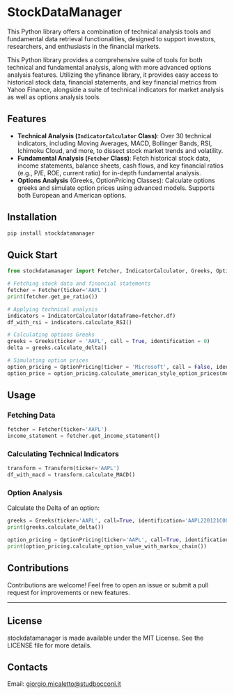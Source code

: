# StockDataManager
This Python library offers a combination of technical analysis tools and fundamental data retrieval functionalities, designed to support investors, researchers, and enthusiasts in the financial markets. 

This Python library provides a comprehensive suite of tools for both technical and fundamental analysis, along with more advanced options analysis features. Utilizing the yfinance library, it provides easy access to historical stock data, financial statements, and key financial metrics from Yahoo Finance, alongside a suite of technical indicators for market analysis as well as options analysis tools.

## Features
- **Technical Analysis (`IndicatorCalculator` Class)**: Over 30 technical indicators, including Moving Averages, MACD, Bollinger Bands, RSI, Ichimoku Cloud, and more, to dissect stock market trends and volatility.
- **Fundamental Analysis (`Fetcher` Class)**: Fetch historical stock data, income statements, balance sheets, cash flows, and key financial ratios (e.g., P/E, ROE, current ratio) for in-depth fundamental analysis.
- **Options Analysis** (Greeks, OptionPricing Classes): Calculate options greeks and simulate option prices using advanced models. Supports both European and American options.

## Installation

```bash
pip install stockdatamanager
```
## Quick Start
```python
from stockdatamanager import Fetcher, IndicatorCalculator, Greeks, OptionPricing

# Fetching stock data and financial statements
fetcher = Fetcher(ticker='AAPL')
print(fetcher.get_pe_ratio())

# Applying technical analysis
indicators = IndicatorCalculator(dataframe=fetcher.df)
df_with_rsi = indicators.calculate_RSI()

# Calculating options Greeks
greeks = Greeks(ticker = 'AAPL', call = True, identification = 0)
delta = greeks.calculate_delta()

# Simulating option prices
option_pricing = OptionPricing(ticker = 'Microsoft', call = False, identification= 0)
option_price = option_pricing.calculate_american_style_option_prices(method = 'binomial')
```
## Usage
### Fetching Data
```python
fetcher = Fetcher(ticker='AAPL')
income_statement = fetcher.get_income_statement()
```
### Calculating Technical Indicators
```python
transform = Transform(ticker='AAPL')
df_with_macd = transform.calculate_MACD()
```
### Option Analysis
Calculate the Delta of an option:
```python
greeks = Greeks(ticker='AAPL', call=True, identification='AAPL220121C00100000')
print(greeks.calculate_delta())
```
```python
option_pricing = OptionPricing(ticker='AAPL', call=True, identification='AAPL220121C00100000')
print(option_pricing.calculate_option_value_with_markov_chain())
```
## Contributions
Contributions are welcome! Feel free to open an issue or submit a pull request for improvements or new features.
***
## License
stockdatamanager is made available under the MIT License. See the LICENSE file for more details.
## Contacts
Email: giorgio.micaletto@studbocconi.it

